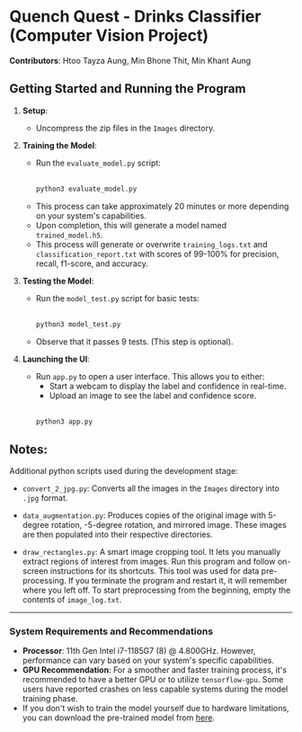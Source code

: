 # Quench Quest - Drinks Classifier (Computer Vision Project)

**Contributors**: Htoo Tayza Aung, Min Bhone Thit, Min Khant Aung

## Getting Started and Running the Program

1. **Setup**: 
    - Uncompress the zip files in the `Images` directory.

2. **Training the Model**:
    - Run the `evaluate_model.py` script:<br><br>
        ```bash
        python3 evaluate_model.py
        ```
    - This process can take approximately 20 minutes or more depending on your system's capabilities.
    - Upon completion, this will generate a model named `trained_model.h5`.
    - This process will generate or overwrite `training_logs.txt` and `classification_report.txt` with scores of 99-100% for precision, recall, f1-score, and accuracy.

3. **Testing the Model**:
    - Run the `model_test.py` script for basic tests:<br><br>
        ```bash
        python3 model_test.py
        ```
    - Observe that it passes 9 tests. (This step is optional).

4. **Launching the UI**:
    - Run `app.py` to open a user interface. This allows you to either:
        - Start a webcam to display the label and confidence in real-time.
        - Upload an image to see the label and confidence score.<br><br>
        ```bash
        python3 app.py
        ```

## Notes:

Additional python scripts used during the development stage:

- `convert_2_jpg.py`: Converts all the images in the `Images` directory into `.jpg` format.

- `data_augmentation.py`: Produces copies of the original image with 5-degree rotation, -5-degree rotation, and mirrored image. These images are then populated into their respective directories.

- `draw_rectangles.py`: A smart image cropping tool. It lets you manually extract regions of interest from images. Run this program and follow on-screen instructions for its shortcuts. This tool was used for data pre-processing. If you terminate the program and restart it, it will remember where you left off. To start preprocessing from the beginning, empty the contents of `image_log.txt`.

---

### System Requirements and Recommendations

- **Processor**: 11th Gen Intel i7-1185G7 (8) @ 4.800GHz. However, performance can vary based on your system's specific capabilities.
- **GPU Recommendation**: For a smoother and faster training process, it's recommended to have a better GPU or to utilize `tensorflow-gpu`. Some users have reported crashes on less capable systems during the model training phase.
- If you don't wish to train the model yourself due to hardware limitations, you can download the pre-trained model from [here](https://drive.google.com/file/d/1Xf-V27Q9M_Fa6zdb9_4Xyy0Zn2uT3vIW/view?usp=sharing).


